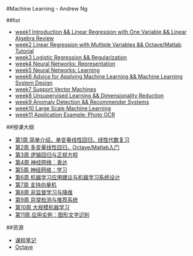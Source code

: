 #Machine Learning - Andrew Ng



##list
- [week1  Introduction && Linear Regression with One Variable && Linear Algebra Review](week1)
- [week2  Linear Regression with Multiple Variables && Octave/Matlab Tutorial](week2)
- [week3  Logistic Regression && Regularization](week3)
- [week4  Neural Networks: Representation](week4)
- [week5  Neural Networks: Learning](week5)
- [week6  Advice for Applying Machine Learning && Machine Learning System Design](week6)
- [week7  Support Vector Machines](week7)
- [week8  Unsupervised Learning && Dimensionality Reduction](week8)
- [week9  Anomaly Detection && Recommender Systems](week9)
- [week10  Large Scale Machine Learning](week10)
- [week11  Application Example: Photo OCR](week11)



##授课大纲
- [第1周 简单介绍，单变量线性回归，线性代数复习](week1/)
- [第2周 多变量线性回归，Octave/Matlab入门](week2/)
- [第3周 逻辑回归与正规方程](week3/)
- [第4周 神经网络：表达](week4/)
- [第5周 神经网络：学习](week5/)
- [第6周 机器学习应用建议与机器学习系统设计](week6/)
- [第7周 支持向量机](week7/)
- [第8周 非监督学习与降维](week8/)
- [第9周 异常检测与推荐系统](week9/)
- [第10周 大规模机器学习](week10/)
- [第11周 应用实例：图形文字识别](week10/)


##资源
- [课程笔记](note/)
- [Octave](Octave/)


